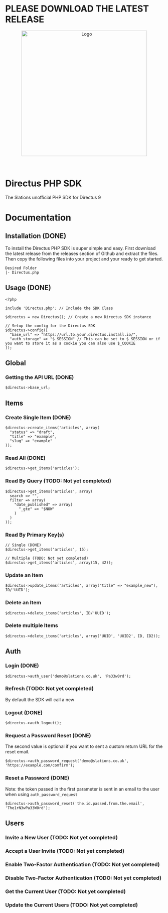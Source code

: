 # PLEASE DOWNLOAD THE LATEST RELEASE

<p align="center"><img width="400" alt="Logo" src="https://cdn.slations.co.uk/images/Slations-Logo.svg"></p>

<br>

# Directus PHP SDK

The Slations unofficial PHP SDK for Directus 9


# Documentation

## Installation (DONE)

To install the Directus PHP SDK is super simple and easy. First download the latest release from the releases section of Github and extract the files. Then copy the following files into your project and your ready to get started.
```
Desired Folder
|- Directus.php
```

## Usage (DONE)

```
<?php 

include 'Directus.php'; // Include the SDK Class

$directus = new Directus(); // Create a new Directus SDK instance

// Setup the config for the Directus SDK
$directus->config([
  "base_url" => "https://url.to.your.directus.install.io/",
  "auth_storage" => "$_SESSION" // This can be set to $_SESSION or if you want to store it as a cookie you can also use $_COOKIE
]);

```


## Global

### Getting the API URL (DONE)

```
$directus->base_url;
```


## Items

### Create Single Item (DONE)
```
$directus->create_items('articles', array(
  "status" => "draft",
  "title" => "example",
  "slug" => "example"
));
```

### Read All (DONE)
```
$directus->get_items('articles');
```

### Read By Query (TODO: Not yet completed)
```
$directus->get_items('articles', array(
  search => "",
  filter => array(
    "date_published" => array(
      "_gte" => "$NOW"
    )
  )
));
```

### Read By Primary Key(s)
```
// Single (DONE)
$directus->get_items('articles', 15);

// Multiple (TODO: Not yet completed)
$directus->get_items('articles', array(15, 42));
```

### Update an Item
```
$directus->update_items('articles', array("title" => "example_new"), ID/'UUID');
```

### Delete an Item
```
$directus->delete_items('articles', ID/'UUID');
```

### Delete multiple Items
```
$directus->delete_items('articles', array('UUID', 'UUID2', ID, ID2));
```


## Auth

### Login (DONE)

```
$directus->auth_user('demo@slations.co.uk', 'Pa33w0rd');
```

### Refresh (TODO: Not yet completed)

By default the SDK will call a new

### Logout (DONE)

```
$directus->auth_logout();
```

### Request a Password Reset (DONE)
The second value is optional if you want to sent a custom return URL for the reset email.
```
$directus->auth_password_request('demo@slations.co.uk', 'https://example.com/comfirm');
```

### Reset a Password (DONE)
Note: the token passed in the first parameter is sent in an email to the user when using `auth_password_request`
```
$directus->auth_password_reset('the.id.passed.from.the.email', 'The1rN3wPa33W0rd');
```

## Users

### Invite a New User (TODO: Not yet completed)


### Accept a User Invite (TODO: Not yet completed)


### Enable Two-Factor Authentication (TODO: Not yet completed)


### Disable Two-Factor Authentication (TODO: Not yet completed)


### Get the Current User (TODO: Not yet completed)


### Update the Current Users (TODO: Not yet completed)
